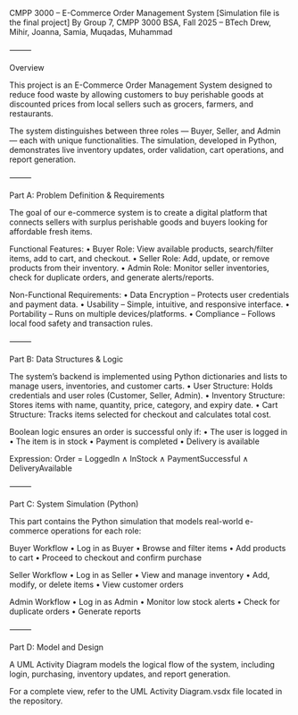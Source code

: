 CMPP 3000 – E-Commerce Order Management System
[Simulation file is the final project]
By Group 7, CMPP 3000 BSA, Fall 2025 – BTech
Drew, Mihir, Joanna, Samia, Muqadas, Muhammad

⸻

Overview

This project is an E-Commerce Order Management System designed to reduce food waste by allowing customers to buy perishable goods at discounted prices from local sellers such as grocers, farmers, and restaurants.

The system distinguishes between three roles — Buyer, Seller, and Admin — each with unique functionalities. The simulation, developed in Python, demonstrates live inventory updates, order validation, cart operations, and report generation.

⸻

Part A: Problem Definition & Requirements

The goal of our e-commerce system is to create a digital platform that connects sellers with surplus perishable goods and buyers looking for affordable fresh items.

Functional Features:
	•	Buyer Role: View available products, search/filter items, add to cart, and checkout.
	•	Seller Role: Add, update, or remove products from their inventory.
	•	Admin Role: Monitor seller inventories, check for duplicate orders, and generate alerts/reports.

Non-Functional Requirements:
	•	Data Encryption – Protects user credentials and payment data.
	•	Usability – Simple, intuitive, and responsive interface.
	•	Portability – Runs on multiple devices/platforms.
	•	Compliance – Follows local food safety and transaction rules.

⸻

Part B: Data Structures & Logic

The system’s backend is implemented using Python dictionaries and lists to manage users, inventories, and customer carts.
	•	User Structure: Holds credentials and user roles (Customer, Seller, Admin).
	•	Inventory Structure: Stores items with name, quantity, price, category, and expiry date.
	•	Cart Structure: Tracks items selected for checkout and calculates total cost.

Boolean logic ensures an order is successful only if:
	•	The user is logged in
	•	The item is in stock
	•	Payment is completed
	•	Delivery is available

Expression:
Order = LoggedIn ∧ InStock ∧ PaymentSuccessful ∧ DeliveryAvailable

⸻

Part C: System Simulation (Python)

This part contains the Python simulation that models real-world e-commerce operations for each role:

Buyer Workflow
	•	Log in as Buyer
	•	Browse and filter items
	•	Add products to cart
	•	Proceed to checkout and confirm purchase

Seller Workflow
	•	Log in as Seller
	•	View and manage inventory
	•	Add, modify, or delete items
	•	View customer orders

Admin Workflow
	•	Log in as Admin
	•	Monitor low stock alerts
	•	Check for duplicate orders
	•	Generate reports

⸻

Part D: Model and Design

A UML Activity Diagram models the logical flow of the system, including login, purchasing, inventory updates, and report generation.

For a complete view, refer to the UML Activity Diagram.vsdx file located in the repository.

